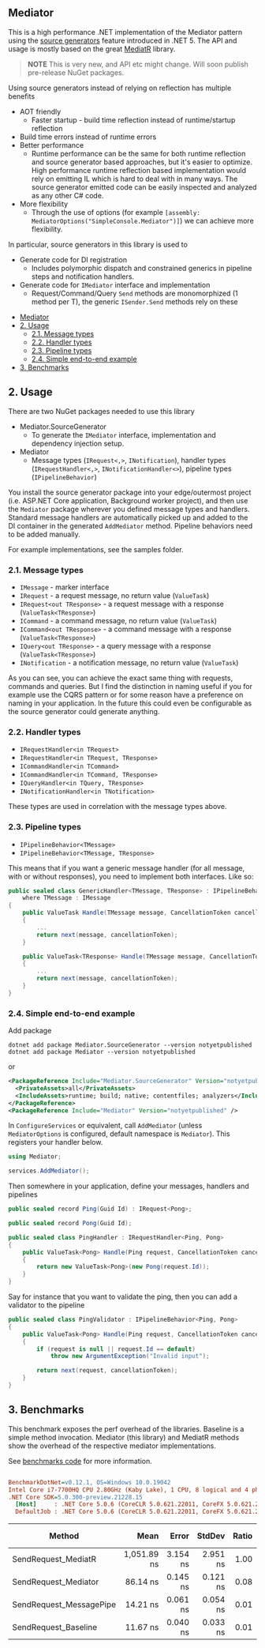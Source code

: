 ## Mediator

This is a high performance .NET implementation of the Mediator pattern using the [source generators](https://devblogs.microsoft.com/dotnet/introducing-c-source-generators/) feature introduced in .NET 5.
The API and usage is mostly based on the great [MediatR](https://github.com/jbogard/MediatR) library.

> **NOTE**
> This is very new, and API etc might change.
> Will soon publish pre-release NuGet packages.


Using source generators instead of relying on reflection has multiple benefits
* AOT friendly
  * Faster startup - build time reflection instead of runtime/startup reflection
* Build time errors instead of runtime errors
* Better performance
  * Runtime performance can be the same for both runtime reflection and source generator based approaches, but it's easier to optimize. High performance runtime reflection based implementation would rely on emitting IL which is hard to deal with in many ways. The source generator emitted code can be easily inspected and analyzed as any other C# code.
* More flexibility
  * Through the use of options (for example `[assembly: MediatorOptions("SimpleConsole.Mediator")]`) we can achieve more flexibility.

In particular, source generators in this library is used to
* Generate code for DI registration
  * Includes polymorphic dispatch and constrained generics in pipeline steps and notification handlers.
* Generate code for `IMediator` interface and implementation
  * Request/Command/Query `Send` methods are monomorphized (1 method per T), the generic `ISender.Send` methods rely on these

- [Mediator](#mediator)
- [2. Usage](#2-usage)
  - [2.1. Message types](#21-message-types)
  - [2.2. Handler types](#22-handler-types)
  - [2.3. Pipeline types](#23-pipeline-types)
  - [2.4. Simple end-to-end example](#24-simple-end-to-end-example)
- [3. Benchmarks](#3-benchmarks)


## 2. Usage

There are two NuGet packages needed to use this library
* Mediator.SourceGenerator
  * To generate the `IMediator` interface, implementation and dependency injection setup.
* Mediator
  * Message types (`IRequest<,>`, `INotification`), handler types (`IRequestHandler<,>`, `INotificationHandler<>`), pipeline types (`IPipelineBehavior`)

You install the source generator package into your edge/outermost project (i.e. ASP.NET Core application, Background worker project),
and then use the `Mediator` package wherever you defined message types and handlers.
Standard message handlers are automatically picked up and added to the DI container in the generated `AddMediator` method.
Pipeline behaviors need to be added manually.

For example implementations, see the samples folder.

### 2.1. Message types

* `IMessage` - marker interface
* `IRequest` - a request message, no return value (`ValueTask`)
* `IRequest<out TResponse>` - a request message with a response (`ValueTask<TResponse>`)
* `ICommand` - a command message, no return value (`ValueTask`)
* `ICommand<out TResponse>` - a command message with a response (`ValueTask<TResponse>`)
* `IQuery<out TResponse>` - a query message with a response (`ValueTask<TResponse>`)
* `INotification` - a notification message, no return value (`ValueTask`)

As you can see, you can achieve the exact same thing with requests, commands and queries. But I find the distinction in naming useful if you for example use the CQRS pattern or for some reason have a preference on naming in your application. In the future this could even be configurable as the source generator could generate anything.

### 2.2. Handler types

* `IRequestHandler<in TRequest>`
* `IRequestHandler<in TRequest, TResponse>`
* `ICommandHandler<in TCommand>`
* `ICommandHandler<in TCommand, TResponse>`
* `IQueryHandler<in TQuery, TResponse>`
* `INotificationHandler<in TNotification>`

These types are used in correlation with the message types above.

### 2.3. Pipeline types

* `IPipelineBehavior<TMessage>`
* `IPipelineBehavior<TMessage, TResponse>`

This means that if you want a generic message handler (for all message, with or without responses),
you need to implement both interfaces. Like so:

```csharp
public sealed class GenericHandler<TMessage, TResponse> : IPipelineBehavior<TMessage>, IPipelineBehavior<TMessage, TResponse>
    where TMessage : IMessage
{
    public ValueTask Handle(TMessage message, CancellationToken cancellationToken, MessageHandlerDelegate<TMessage> next)
    {
        ...
        return next(message, cancellationToken);
    }

    public ValueTask<TResponse> Handle(TMessage message, CancellationToken cancellationToken, MessageHandlerDelegate<TMessage, TResponse> next)
    {
        ...
        return next(message, cancellationToken);
    }
}
```

### 2.4. Simple end-to-end example

Add package

```pwsh
dotnet add package Mediator.SourceGenerator --version notyetpublished
dotnet add package Mediator --version notyetpublished
```
or
```xml
<PackageReference Include="Mediator.SourceGenerator" Version="notyetpublished">
  <PrivateAssets>all</PrivateAssets>
  <IncludeAssets>runtime; build; native; contentfiles; analyzers</IncludeAssets>
</PackageReference>
<PackageReference Include="Mediator" Version="notyetpublished" />
```

In `ConfigureServices` or equivalent, call `AddMediator` (unless `MediatorOptions` is configured, default namespace is `Mediator`).
This registers your handler below.

```csharp
using Mediator;

services.AddMediator();
```

Then somewhere in your application, define your messages, handlers and pipelines

```csharp
public sealed record Ping(Guid Id) : IRequest<Pong>;

public sealed record Pong(Guid Id);

public sealed class PingHandler : IRequestHandler<Ping, Pong>
{
    public ValueTask<Pong> Handle(Ping request, CancellationToken cancellationToken)
    {
        return new ValueTask<Pong>(new Pong(request.Id));
    }
}
```

Say for instance that you want to validate the ping, then you can add a validator to the pipeline

```csharp
public sealed class PingValidator : IPipelineBehavior<Ping, Pong>
{
    public ValueTask<Pong> Handle(Ping request, CancellationToken cancellationToken, MessageHandlerDelegate<Ping, Pong> next)
    {
        if (request is null || request.Id == default)
            throw new ArgumentException("Invalid input");

        return next(request, cancellationToken);
    }
}
```

## 3. Benchmarks

This benchmark exposes the perf overhead of the libraries.
Baseline is a simple method invocation.
Mediator (this library) and MediatR methods show the overhead of the respective mediator implementations.

See [benchmarks code](/benchmarks/Mediator.Benchmarks/Request/RequestBenchmarks.cs) for more information.

``` ini

BenchmarkDotNet=v0.12.1, OS=Windows 10.0.19042
Intel Core i7-7700HQ CPU 2.80GHz (Kaby Lake), 1 CPU, 8 logical and 4 physical cores
.NET Core SDK=5.0.300-preview.21228.15
  [Host]     : .NET Core 5.0.6 (CoreCLR 5.0.621.22011, CoreFX 5.0.621.22011), X64 RyuJIT
  DefaultJob : .NET Core 5.0.6 (CoreCLR 5.0.621.22011, CoreFX 5.0.621.22011), X64 RyuJIT


```
|                  Method |        Mean |    Error |   StdDev | Ratio |  Gen 0 | Gen 1 | Gen 2 | Allocated |
|------------------------ |------------:|---------:|---------:|------:|-------:|------:|------:|----------:|
|     SendRequest_MediatR | 1,051.89 ns | 3.154 ns | 2.951 ns |  1.00 | 0.4349 |     - |     - |    1368 B |
|    SendRequest_Mediator |    86.14 ns | 0.145 ns | 0.121 ns |  0.08 |      - |     - |     - |         - |
| SendRequest_MessagePipe |    14.21 ns | 0.061 ns | 0.054 ns |  0.01 |      - |     - |     - |         - |
|    SendRequest_Baseline |    11.67 ns | 0.040 ns | 0.033 ns |  0.01 |      - |     - |     - |         - |

